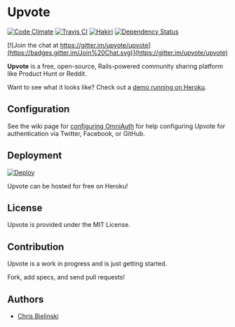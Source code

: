 # Upvote

[![Code Climate](https://codeclimate.com/github/upvote/upvote/badges/gpa.svg)](https://codeclimate.com/github/upvote/upvote)
[![Travis CI](https://travis-ci.org/upvote/upvote.svg)](https://travis-ci.org/upvote/upvote)
[![Hakiri](https://hakiri.io/github/upvote/upvote/master.svg)](https://hakiri.io/github/upvote/upvote/master/shield)
[![Dependency Status](https://gemnasium.com/upvote/upvote.svg)](https://gemnasium.com/upvote/upvote)

[![Join the chat at https://gitter.im/upvote/upvote](https://badges.gitter.im/Join%20Chat.svg)](https://gitter.im/upvote/upvote)

**Upvote** is a free, open-source, Rails-powered community sharing platform like Product Hunt or Reddit.

Want to see what it looks like? Check out a [demo running on Heroku](https://upvote-demo.herokuapp.com/).

## Configuration

See the wiki page for [configuring OmniAuth](https://github.com/upvote/upvote/wiki/Configuring-OmniAuth) for help configuring Upvote for authentication via Twitter, Facebook, or GitHub.

## Deployment

[![Deploy](https://www.herokucdn.com/deploy/button.png)](https://heroku.com/deploy)

Upvote can be hosted for free on Heroku!

## License

Upvote is provided under the MIT License.

## Contribution

Upvote is a work in progress and is just getting started.

Fork, add specs, and send pull requests!

## Authors

* [Chris Bielinski](https://github.com/chrisb)
